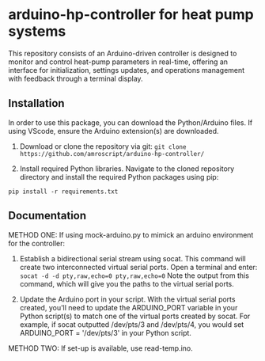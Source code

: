 # arduino-hp-controller for heat pump systems
This repository consists of an Arduino-driven controller is designed to monitor and control heat-pump parameters in real-time, offering an interface for initialization, settings updates, and operations management with feedback through a terminal display.

## Installation 

In order to use this package, you can download the Python/Arduino files. If using VScode, ensure the Arduino extension(s) are downloaded.

1. Download or clone the repository via git: 
`git clone https://github.com/amroscript/arduino-hp-controller/`

2. Install required Python libraries. Navigate to the cloned repository directory and install the required Python packages using pip:

`pip install -r requirements.txt`

## Documentation

METHOD ONE: If using mock-arduino.py to mimick an arduino environment for the controller:

1. Establish a bidirectional serial stream using socat. This command will create two interconnected virtual serial ports. Open a terminal and enter: 
`socat -d -d pty,raw,echo=0 pty,raw,echo=0` Note the output from this command, which will give you the paths to the virtual serial ports.

2. Update the Arduino port in your script. With the virtual serial ports created, you'll need to update the ARDUINO_PORT variable in your Python script(s) to match one of the virtual ports created by socat.
For example, if socat outputted /dev/pts/3 and /dev/pts/4, you would set ARDUINO_PORT = '/dev/pts/3' in your Python script.

METHOD TWO: If set-up is available, use read-temp.ino.



